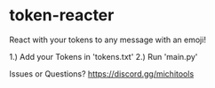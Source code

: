 # token-reacter
React with your tokens to any message with an emoji!

1.) Add your Tokens in 'tokens.txt'
2.) Run 'main.py'

Issues or Questions?
https://discord.gg/michitools

